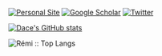 

<!--
**dcdace/dcdace** is a ✨ _special_ ✨ repository because its `README.md` (this file) appears on your GitHub profile.

Here are some ideas to get you started:

- 🔭 I’m currently working on ...
- 🌱 I’m currently learning ...
- 👯 I’m looking to collaborate on ...
- 🤔 I’m looking for help with ...
- 💬 Ask me about ...
- 📫 How to reach me: ...
- 😄 Pronouns: ...
- ⚡ Fun fact: ...
-->
<!-- ### Hi there, I am Dace, a Cognitive Neuroscientist & System Analyst. -->



[![Personal Site](https://img.shields.io/badge/Personal_Site-teal?style=for-the-badge)](https://dcdace.net/)
[![Google Scholar](https://img.shields.io/badge/Google-Scholar-yellow?style=for-the-badge)](https://scholar.google.com/citations?hl=en&user=W8q0HBkAAAAJ&view_op=list_works&sortby=pubdate)
[![Twitter](https://img.shields.io/twitter/url/https/twitter.com/dcdace.svg?style=for-the-badge&label=@dcdace)](https://twitter.com/dcdace)

[![Dace's GitHub stats](https://github-readme-stats.vercel.app/api?username=dcdace&theme=calm&hide=prs,issues?count_private=true&show_icons=true&&hide_rank=true&include_all_commits=true&hide_title=true)](https://github.com/anuraghazra/github-readme-stats)


<p><img src="https://github-readme-stats.vercel.app/api/top-langs/?username=dcdace&langs_count=10&theme=nord&layout=compact" alt="Rémi :: Top Langs" /></p>


<!-- 
[![willianrod's wakatime stats](https://github-readme-stats.vercel.app/api/wakatime?username=dcdace)](https://github.com/anuraghazra/github-readme-stats) -->